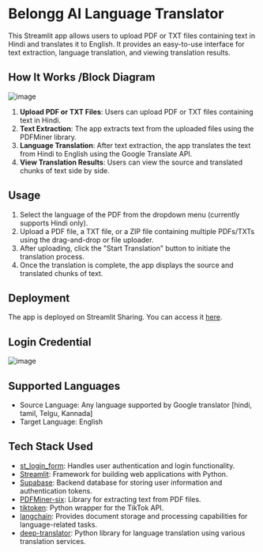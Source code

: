 # Belongg AI Language Translator

This Streamlit app allows users to upload PDF or TXT files containing text in Hindi and translates it to English. It provides an easy-to-use interface for text extraction, language translation, and viewing translation results.

## How It Works /Block Diagram
![image](https://github.com/vandit98/C4GTDMP/assets/91458535/d8587a53-e7aa-4b54-a4d9-16a2822fca01)

1. **Upload PDF or TXT Files**: Users can upload PDF or TXT files containing text in Hindi.
2. **Text Extraction**: The app extracts text from the uploaded files using the PDFMiner library.
3. **Language Translation**: After text extraction, the app translates the text from Hindi to English using the Google Translate API.
4. **View Translation Results**: Users can view the source and translated chunks of text side by side.

## Usage

1. Select the language of the PDF from the dropdown menu (currently supports Hindi only).
2. Upload a PDF file, a TXT file, or a ZIP file containing multiple PDFs/TXTs using the drag-and-drop or file uploader.
3. After uploading, click the "Start Translation" button to initiate the translation process.
4. Once the translation is complete, the app displays the source and translated chunks of text.

## Deployment

The app is deployed on Streamlit Sharing. You can access it [here](https://belongg.streamlit.app/).

## Login Credential 
![image](https://github.com/vandit98/C4GTDMP/assets/91458535/a0a086d6-ffd4-4fda-8b9e-4a1777816e1a)


## Supported Languages

- Source Language: Any language supported by Google translator [hindi, tamil, Telgu, Kannada]
- Target Language: English

## Tech Stack Used

- [st_login_form](https://github.com/daniellewisDL/streamlit-login): Handles user authentication and login functionality.
- [Streamlit](https://streamlit.io/): Framework for building web applications with Python.
- [Supabase](https://supabase.io/): Backend database for storing user information and authentication tokens.
- [PDFMiner-six](https://github.com/pdfminer/pdfminer.six): Library for extracting text from PDF files.
- [tiktoken](https://pypi.org/project/tiktoken/): Python wrapper for the TikTok API.
- [langchain](https://pypi.org/project/langchain/): Provides document storage and processing capabilities for language-related tasks.
- [deep-translator](https://pypi.org/project/deep-translator/): Python library for language translation using various translation services.

